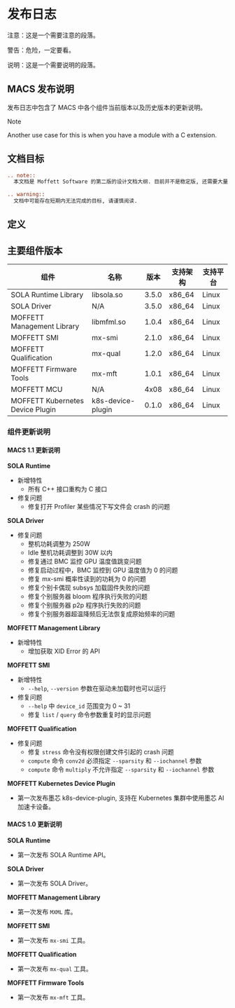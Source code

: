 # 发布日志

<p class="attention">注意：这是一个需要注意的段落。</p>

<p class="danger">警告：危险，一定要看。</p>

 <p class="note">说明：这是一个需要说明的段落。</p>


## MACS 发布说明

发布日志中包含了 MACS 中各个组件当前版本以及历史版本的更新说明。

Note

Another use case for this is when you have a module with a C extension.

## 文档目标

```rst
.. note::
  本文档是 Moffett Software 的第二版的设计文档大纲. 目前并不是稳定版, 还需要大量的迭代.

```

```rst
.. warning::
  文档中可能存在短期内无法完成的目标, 请谨慎阅读.

```

## 定义

## 主要组件版本

| 组件                             | 名称              | 版本    | 支持架构 | 支持平台 |
| -------------------------------- | ----------------- |-------| -------- | -------- |
| SOLA Runtime Library             | libsola.so        | 3.5.0 | x86_64   | Linux    |
| SOLA Driver                      | N/A               | 3.5.0 | x86_64   | Linux    |
| MOFFETT Management Library       | libmfml.so        | 1.0.4 | x86_64   | Linux    |
| MOFFETT SMI                      | mx-smi            | 2.1.0 | x86_64   | Linux    |
| MOFFETT Qualification            | mx-qual           | 1.2.0 | x86_64   | Linux    |
| MOFFETT Firmware Tools           | mx-mft            | 1.0.1 | x86_64   | Linux    |
| MOFFETT MCU                      | N/A               | 4x08  | x86_64   | Linux    |
| MOFFETT Kubernetes Device Plugin | k8s-device-plugin | 0.1.0 | x86_64   | Linux    |

### 组件更新说明

#### MACS 1.1 更新说明

**SOLA Runtime**

- 新增特性
  - 所有 C++ 接口重构为 C 接口
- 修复问题
  - 修复打开 Profiler 某些情况下写文件会 crash 的问题

**SOLA Driver**

- 修复问题
  - 整机功耗调整为 250W
  - Idle 整机功耗调整到 30W 以内
  - 修复通过 BMC 监控 GPU 温度值跳变问题
  - 修复启动过程中，BMC 监控到 GPU 温度值为 0 的问题
  - 修复 mx-smi 概率性读到的功耗为 0 的问题
  - 修复个别卡偶现 subsys 加载固件失败的问题
  - 修复个别服务器 bloom 程序执行失败的问题
  - 修复个别服务器 p2p 程序执行失败的问题
  - 修复个别服务器超温降频后无法恢复成原始频率的问题

**MOFFETT Management Library**

- 新增特性
  - 增加获取 XID Error 的 API

**MOFFETT SMI**

- 新增特性
  - `--help`, `--version` 参数在驱动未加载时也可以运行
- 修复问题
  - `--help` 中 `device_id` 范围变为 0 ~ 31
  - 修复 `list` / `query` 命令参数重复时的显示问题

**MOFFETT Qualification**

- 修复问题
  - 修复 `stress` 命令没有权限创建文件引起的 crash 问题
  - `compute` 命令 `conv2d` 必须指定 `--sparsity` 和 `--iochannel` 参数
  - `compute` 命令 `multiply` 不允许指定 `--sparsity` 和 `--iochannel` 参数

**MOFFETT Kubernetes Device Plugin**

- 第一次发布墨芯 k8s-device-plugin, 支持在 Kubernetes 集群中使用墨芯 AI 加速卡设备。

#### MACS 1.0 更新说明

**SOLA Runtime**

- 第一次发布 SOLA Runtime API。

**SOLA Driver**

- 第一次发布 SOLA Driver。

**MOFFETT Management Library**

- 第一次发布 `MXML` 库。

**MOFFETT SMI**

- 第一次发布 `mx-smi` 工具。

**MOFFETT Qualification**

- 第一次发布 `mx-qual` 工具。

**MOFFETT Firmware Tools**

- 第一次发布 `mx-mft` 工具。
